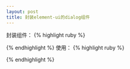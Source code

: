 ```yaml
---
layout: post
title: 封装element-ui的dialog组件
---
```


封装组件：
{% highlight ruby %}
<template>
    <div class="dialog-container">
        <el-dialog
            title="title"
            :visible.sync="visible"
            @close="$emit('update:show', false)"
            :show="show">
            <span>this is a dialog.</span>
        </el-dialog>
    </div>
</template>

<script>
    export default {
        data () {
            return {
                visible: this.show
            };
        },
        props: {
            show: {
                type: Boolean,
                default: false
            }
        },
        watch: {
            show () {
                this.visible = this.show;
            }
        }
    };
</script>
{% endhighlight %}
使用：
{% highlight ruby %}
<template>
    <div class="container">
        <z-dialog :show.sync="show"></z-dialog>
        <button @click="open">click</button>
    </div>
</template>

<script>
    import ZDialog from './dialog';

    export default {
        data () {
            return {
                show: false
            };
        },
        methods: {
            open () {
                this.show = true;
            }
        },
        components: {
            ZDialog
        }
    };
</script>
{% endhighlight %}